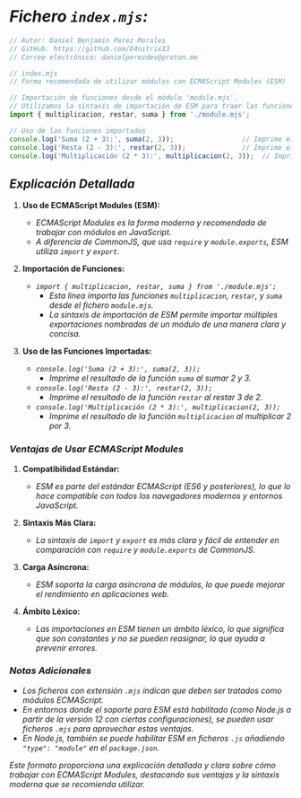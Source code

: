 # ***Fichero `index.mjs`:***

```javascript
// Autor: Daniel Benjamin Perez Morales
// GitHub: https://github.com/D4nitrix13
// Correo electrónico: danielperezdev@proton.me 

// index.mjs
// Forma recomendada de utilizar módulos con ECMAScript Modules (ESM)

// Importación de funciones desde el módulo 'module.mjs'.
// Utilizamos la sintaxis de importación de ESM para traer las funciones necesarias.
import { multiplicacion, restar, suma } from './module.mjs';

// Uso de las funciones importadas
console.log('Suma (2 + 3):', suma(2, 3));                 // Imprime el resultado de la suma de 2 y 3
console.log('Resta (2 - 3):', restar(2, 3));              // Imprime el resultado de la resta de 2 y 3
console.log('Multiplicación (2 * 3):', multiplicacion(2, 3));  // Imprime el resultado de la multiplicación de 2 y 3
```

## ***Explicación Detallada***

1. **Uso de ECMAScript Modules (ESM):**
   - *ECMAScript Modules es la forma moderna y recomendada de trabajar con módulos en JavaScript.*
   - *A diferencia de CommonJS, que usa `require` y `module.exports`, ESM utiliza `import` y `export`.*

2. **Importación de Funciones:**
   - *`import { multiplicacion, restar, suma } from './module.mjs';`*
     - *Esta línea importa las funciones `multiplicacion`, `restar`, y `suma` desde el fichero `module.mjs`.*
     - *La sintaxis de importación de ESM permite importar múltiples exportaciones nombradas de un módulo de una manera clara y concisa.*

3. **Uso de las Funciones Importadas:**
   - *`console.log('Suma (2 + 3):', suma(2, 3));`*
     - *Imprime el resultado de la función `suma` al sumar 2 y 3.*
   - *`console.log('Resta (2 - 3):', restar(2, 3));`*
     - *Imprime el resultado de la función `restar` al restar 3 de 2.*
   - *`console.log('Multiplicación (2 * 3):', multiplicacion(2, 3));`*
     - *Imprime el resultado de la función `multiplicacion` al multiplicar 2 por 3.*

### ***Ventajas de Usar ECMAScript Modules***

1. **Compatibilidad Estándar:**
   - *ESM es parte del estándar ECMAScript (ES6 y posteriores), lo que lo hace compatible con todos los navegadores modernos y entornos JavaScript.*

2. **Sintaxis Más Clara:**
   - *La sintaxis de `import` y `export` es más clara y fácil de entender en comparación con `require` y `module.exports` de CommonJS.*

3. **Carga Asíncrona:**
   - *ESM soporta la carga asíncrona de módulos, lo que puede mejorar el rendimiento en aplicaciones web.*

4. **Ámbito Léxico:**
   - *Las importaciones en ESM tienen un ámbito léxico, lo que significa que son constantes y no se pueden reasignar, lo que ayuda a prevenir errores.*

### ***Notas Adicionales***

- *Los ficheros con extensión `.mjs` indican que deben ser tratados como módulos ECMAScript.*
- *En entornos donde el soporte para ESM está habilitado (como Node.js a partir de la versión 12 con ciertas configuraciones), se pueden usar ficheros `.mjs` para aprovechar estas ventajas.*
- *En Node.js, también se puede habilitar ESM en ficheros `.js` añadiendo `"type": "module"` en el `package.json`.*

*Este formato proporciona una explicación detallada y clara sobre cómo trabajar con ECMAScript Modules, destacando sus ventajas y la sintaxis moderna que se recomienda utilizar.*

